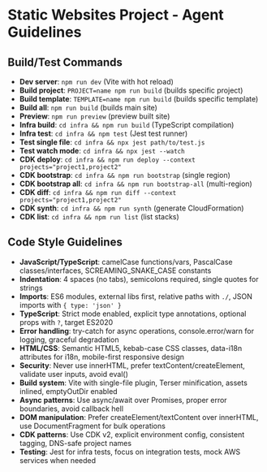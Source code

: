 # Static Websites Project - Agent Guidelines

## Build/Test Commands
- **Dev server**: `npm run dev` (Vite with hot reload)
- **Build project**: `PROJECT=name npm run build` (builds specific project)
- **Build template**: `TEMPLATE=name npm run build` (builds specific template)
- **Build all**: `npm run build` (builds main site)
- **Preview**: `npm run preview` (preview built site)
- **Infra build**: `cd infra && npm run build` (TypeScript compilation)
- **Infra test**: `cd infra && npm test` (Jest test runner)
- **Test single file**: `cd infra && npx jest path/to/test.js`
- **Test watch mode**: `cd infra && npx jest --watch`
- **CDK deploy**: `cd infra && npm run deploy --context projects="project1,project2"`
- **CDK bootstrap**: `cd infra && npm run bootstrap` (single region)
- **CDK bootstrap all**: `cd infra && npm run bootstrap-all` (multi-region)
- **CDK diff**: `cd infra && npm run diff --context projects="project1,project2"`
- **CDK synth**: `cd infra && npm run synth` (generate CloudFormation)
- **CDK list**: `cd infra && npm run list` (list stacks)

## Code Style Guidelines
- **JavaScript/TypeScript**: camelCase functions/vars, PascalCase classes/interfaces, SCREAMING_SNAKE_CASE constants
- **Indentation**: 4 spaces (no tabs), semicolons required, single quotes for strings
- **Imports**: ES6 modules, external libs first, relative paths with `./`, JSON imports with `{ type: 'json' }`
- **TypeScript**: Strict mode enabled, explicit type annotations, optional props with `?`, target ES2020
- **Error handling**: try-catch for async operations, console.error/warn for logging, graceful degradation
- **HTML/CSS**: Semantic HTML5, kebab-case CSS classes, data-i18n attributes for i18n, mobile-first responsive design
- **Security**: Never use innerHTML, prefer textContent/createElement, validate user inputs, avoid eval()
- **Build system**: Vite with single-file plugin, Terser minification, assets inlined, emptyOutDir enabled
- **Async patterns**: Use async/await over Promises, proper error boundaries, avoid callback hell
- **DOM manipulation**: Prefer createElement/textContent over innerHTML, use DocumentFragment for bulk operations
- **CDK patterns**: Use CDK v2, explicit environment config, consistent tagging, DNS-safe project names
- **Testing**: Jest for infra tests, focus on integration tests, mock AWS services when needed
